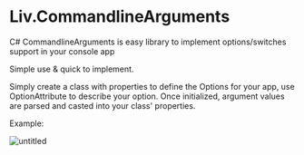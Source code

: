 # Liv.CommandlineArguments
C# CommandlineArguments is easy library to implement options/switches support in your console app

Simple use & quick to implement.

Simply create a class with properties to define the Options for your app, use OptionAttribute to describe your option.
Once initialized, argument values are parsed and casted into your class' properties.

Example:

![untitled](https://cloud.githubusercontent.com/assets/246724/16036961/ea7d4594-3226-11e6-8a9a-89ac3410f3a4.png)
